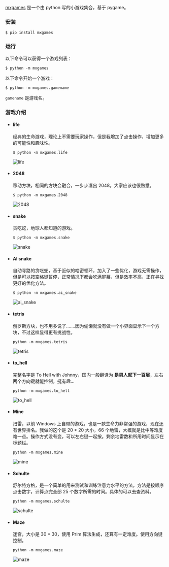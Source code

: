 [mxgames](https://github.com/MemoryD/mxgames) 是一个由 python 写的小游戏集合，基于 pygame。

### 安装

```shell
$ pip install mxgames
```



### 运行

以下命令可以获得一个游戏列表：

```shell
$ python -m mxgames
```

以下命令开始一个游戏：

```shell
$ python -m mxgames.gamename
```

`gamename` 是游戏名。



### 游戏介绍

- #### **life**

  经典的生命游戏，理论上不需要玩家操作，但是我增加了点击操作，增加更多的可能性和趣味性。

  ```shell
  $ python -m mxgames.life
  ```

  ![life](https://raw.githubusercontent.com/MemoryD/mxgames/master/screenshot/life.gif)

- #### **2048**

  移动方块，相同的方块会融合，一步步凑出 2048。大家应该也很熟悉。

  ```shell
  $ python -m mxgames.2048
  ```

  ![2048](https://raw.githubusercontent.com/MemoryD/mxgames/master/screenshot//2048.gif)

- #### snake

  贪吃蛇，地球人都知道的游戏。

  ```shell
  $ python -m mxgames.snake
  ```

  ![snake](https://raw.githubusercontent.com/MemoryD/mxgames/master/screenshot/snake.gif)

- #### **AI snake**

  自动寻路的贪吃蛇，基于近似的哈密顿环，加入了一些优化，游戏无需操作，但是可以按空格键暂停，正常情况下都会吃满屏幕，但是效率不高，正在寻找更好的优化方法。

  ```shell
  $ python -m mxgames.ai_snake
  ```

  ![ai_snake](https://raw.githubusercontent.com/MemoryD/mxgames/master/screenshot/ai_snake.gif)

- #### **tetris**

  俄罗斯方块，也不用多说了.......因为偷懒就没有做一个小界面显示下一个方块，不过这样显得更有挑战性。

  ```shell
  python -m mxgames.tetris
  ```

  ![tetris](https://raw.githubusercontent.com/MemoryD/mxgames/master/screenshot/tetris.gif)

- #### **to_hell**

  完整名字是 To Hell with Johnny，国内一般翻译为 **是男人就下一百层**，左右两个方向键就能控制，挺有趣...

  ```shell
  python -m mxgames.to_hell
  ```

  ![to_hell](https://raw.githubusercontent.com/MemoryD/mxgames/master/screenshot/to_hell.gif)

- #### **Mine**

  扫雷，以前 Windows 上自带的游戏，也是一款生命力非常强的游戏，现在还有世界排名。我做的这个是 20 * 20 大小，66 个地雷，大概就是比中等难度难一点。操作方式没有变，可以左右键一起按。剩余地雷数和所用时间显示在标题栏。

  ```shell
  python -m mxgames.mine
  ```

  ![mine](https://raw.githubusercontent.com/MemoryD/mxgames/master/screenshot/mine.gif)


- #### **Schulte**

  舒尔特方格，是一个简单的用来测试和训练注意力水平的方法，方法是按顺序点击数字，计算点完全部 25 个数字所需的时间。具体的可以去查资料。

  ```shell
  python -m mxgames.schulte
  ```

  ![schulte](https://raw.githubusercontent.com/MemoryD/mxgames/master/screenshot/schulte.gif)

- #### **Maze**

  迷宫，大小是 30 * 30，使用 Prim 算法生成，还算有一定难度。使用方向键控制。

  ```shell
  python -m mxgames.maze
  ```

  ![maze](https://raw.githubusercontent.com/MemoryD/mxgames/master/screenshot/maze.gif)
